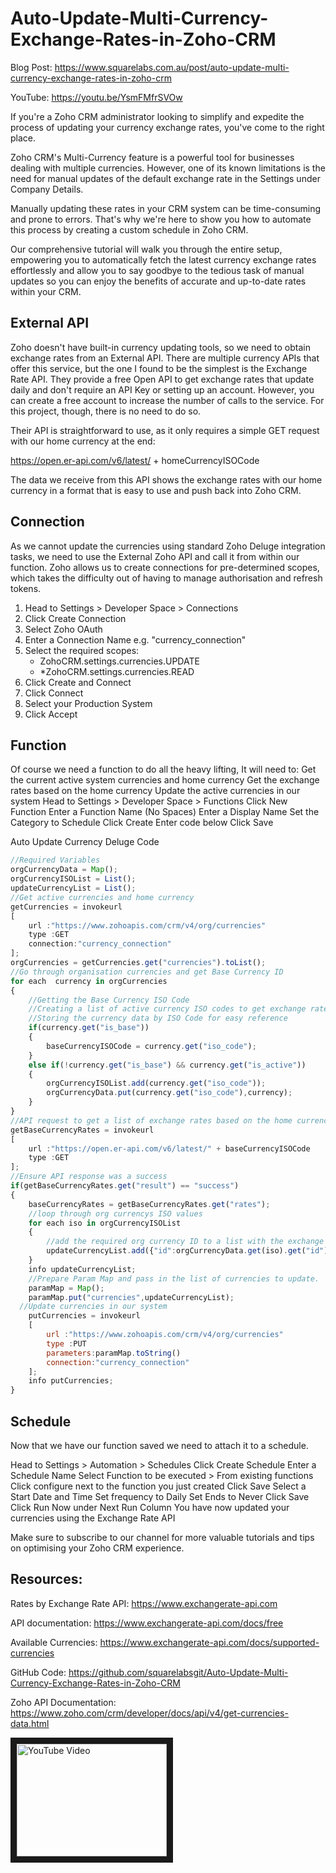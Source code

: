 # Auto-Update-Multi-Currency-Exchange-Rates-in-Zoho-CRM
Blog Post: https://www.squarelabs.com.au/post/auto-update-multi-currency-exchange-rates-in-zoho-crm

YouTube: https://youtu.be/YsmFMfrSVOw

If you're a Zoho CRM administrator looking to simplify and expedite the process of updating your currency exchange rates, you've come to the right place.

Zoho CRM's Multi-Currency feature is a powerful tool for businesses dealing with multiple currencies. However, one of its known limitations is the need for manual updates of the default exchange rate in the Settings under Company Details.

Manually updating these rates in your CRM system can be time-consuming and prone to errors. That's why we're here to show you how to automate this process by creating a custom schedule in Zoho CRM.

Our comprehensive tutorial will walk you through the entire setup, empowering you to automatically fetch the latest currency exchange rates effortlessly and allow you to say goodbye to the tedious task of manual updates so you can enjoy the benefits of accurate and up-to-date rates within your CRM.

## External API
Zoho doesn't have built-in currency updating tools, so we need to obtain exchange rates from an External API. There are multiple currency APIs that offer this service, but the one I found to be the simplest is the Exchange Rate API. They provide a free Open API to get exchange rates that update daily and don't require an API Key or setting up an account. However, you can create a free account to increase the number of calls to the service. For this project, though, there is no need to do so.

Their API is straightforward to use, as it only requires a simple GET request with our home currency at the end:

https://open.er-api.com/v6/latest/ + homeCurrencyISOCode

The data we receive from this API shows the exchange rates with our home currency in a format that is easy to use and push back into Zoho CRM.

## Connection
As we cannot update the currencies using standard Zoho Deluge integration tasks, we need to use the External Zoho API and call it from within our function. Zoho allows us to create connections for pre-determined scopes, which takes the difficulty out of having to manage authorisation and refresh tokens.

1. Head to Settings > Developer Space > Connections
2. Click Create Connection
3. Select Zoho OAuth
4. Enter a Connection Name e.g. "currency_connection"
5. Select the required scopes:
   * ZohoCRM.settings.currencies.UPDATE
   * *ZohoCRM.settings.currencies.READ
7. Click Create and Connect
8. Click Connect
9. Select your Production System
10. Click Accept

## Function
Of course we need a function to do all the heavy lifting, It will need to:
Get the current active system currencies and home currency
Get the exchange rates based on the home currency
Update the active currencies in our system
Head to Settings > Developer Space > Functions
Click New Function
Enter a Function Name (No Spaces)
Enter a Display Name
Set the Category to Schedule
Click Create
Enter code below
Click Save

Auto Update Currency Deluge Code
```js
//Required Variables
orgCurrencyData = Map();
orgCurrencyISOList = List();
updateCurrencyList = List();
//Get active currencies and home currency
getCurrencies = invokeurl
[
	url :"https://www.zohoapis.com/crm/v4/org/currencies"
	type :GET
	connection:"currency_connection"
];
orgCurrencies = getCurrencies.get("currencies").toList();
//Go through organisation currencies and get Base Currency ID
for each  currency in orgCurrencies
{
	//Getting the Base Currency ISO Code
	//Creating a list of active currency ISO codes to get exchange rates for
	//Storing the currency data by ISO Code for easy reference
	if(currency.get("is_base"))
	{
		baseCurrencyISOCode = currency.get("iso_code");
	}
	else if(!currency.get("is_base") && currency.get("is_active"))
	{
		orgCurrencyISOList.add(currency.get("iso_code"));
		orgCurrencyData.put(currency.get("iso_code"),currency);
	}
}
//API request to get a list of exchange rates based on the home currency ISO Code.
getBaseCurrencyRates = invokeurl
[
	url :"https://open.er-api.com/v6/latest/" + baseCurrencyISOCode
	type :GET
];
//Ensure API response was a success
if(getBaseCurrencyRates.get("result") == "success")
{
	baseCurrencyRates = getBaseCurrencyRates.get("rates");
	//loop through org currencys ISO values
	for each iso in orgCurrencyISOList
	{
		//add the required org currency ID to a list with the exchange rate.
		updateCurrencyList.add({"id":orgCurrencyData.get(iso).get("id"),"exchange_rate":baseCurrencyRates.get(iso).round(9).toString()});
	}
	info updateCurrencyList;
	//Prepare Param Map and pass in the list of currencies to update.
	paramMap = Map();
	paramMap.put("currencies",updateCurrencyList);
  //Update currencies in our system
	putCurrencies = invokeurl
	[
		url :"https://www.zohoapis.com/crm/v4/org/currencies"
		type :PUT
		parameters:paramMap.toString()
		connection:"currency_connection"
	];
	info putCurrencies;
}
```

## Schedule
Now that we have our function saved we need to attach it to a schedule.

Head to Settings > Automation > Schedules
Click Create Schedule
Enter a Schedule Name
Select Function to be executed > From existing functions
Click configure next to the function you just created
Click Save
Select a Start Date and Time
Set frequency to Daily
Set Ends to Never
Click Save
Click Run Now under Next Run Column
You have now updated your currencies using the Exchange Rate API

Make sure to subscribe to our channel for more valuable tutorials and tips on optimising your Zoho CRM experience.

## Resources:
Rates by Exchange Rate API: https://www.exchangerate-api.com

API documentation: https://www.exchangerate-api.com/docs/free

Available Currencies: https://www.exchangerate-api.com/docs/supported-currencies

GitHub Code: https://github.com/squarelabsgit/Auto-Update-Multi-Currency-Exchange-Rates-in-Zoho-CRM

Zoho API Documentation: https://www.zoho.com/crm/developer/docs/api/v4/get-currencies-data.html

<a href="http://www.youtube.com/watch?feature=player_embedded&v=YsmFMfrSVOw" target="_blank"><img src="http://img.youtube.com/vi/YsmFMfrSVOw/0.jpg" 
alt="YouTube Video" width="240" height="180" border="10" /></a>
